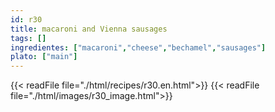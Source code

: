 ```yaml
---
id: r30
title: macaroni and Vienna sausages
tags: []
ingredientes: ["macaroni","cheese","bechamel","sausages"]
plato: ["main"]
---
```


{{< readFile file="./html/recipes/r30.en.html">}}
{{< readFile file="./html/images/r30_image.html">}}